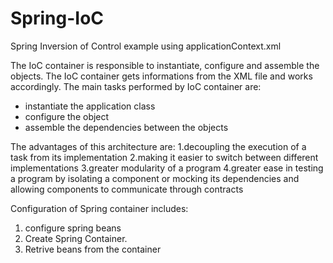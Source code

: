 # Spring-IoC
Spring Inversion of Control example using applicationContext.xml

The IoC container is responsible to instantiate, configure and assemble the objects. The IoC container gets informations from the XML
file and works accordingly. The main tasks performed by IoC container are:

* instantiate the application class
* configure the object
* assemble the dependencies between the objects

The advantages of this architecture are:
1.decoupling the execution of a task from its implementation
2.making it easier to switch between different implementations
3.greater modularity of a program
4.greater ease in testing a program by isolating a component or mocking its dependencies and allowing components to communicate
through contracts

Configuration of Spring container includes:
1. configure spring beans
2. Create Spring Container.
3. Retrive beans from the container
